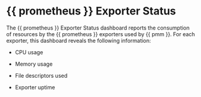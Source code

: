 # {{ prometheus }} Exporter Status

The {{ prometheus }} Exporter Status dashboard reports the consumption of resources
by the {{ prometheus }} exporters used by {{ pmm }}. For each exporter, this dashboard
reveals the following information:


* CPU usage


* Memory usage


* File descriptors used


* Exporter uptime
